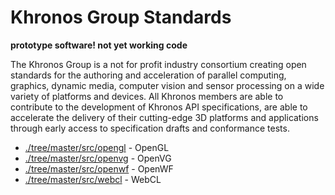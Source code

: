 # Khronos Group Standards

**prototype software! not yet working code**

The Khronos Group is a not for profit industry consortium creating open standards for the authoring and acceleration of parallel computing, graphics, dynamic media, computer vision and sensor processing on a wide variety of platforms and devices. All Khronos members are able to contribute to the development of Khronos API specifications, are able to accelerate the delivery of their cutting-edge 3D platforms and applications through early access to specification drafts and conformance tests.

 - [./tree/master/src/opengl]() - OpenGL
 - [./tree/master/src/openvg]() - OpenVG
 - [./tree/master/src/openwf]() - OpenWF
 - [./tree/master/src/webcl]() - WebCL
